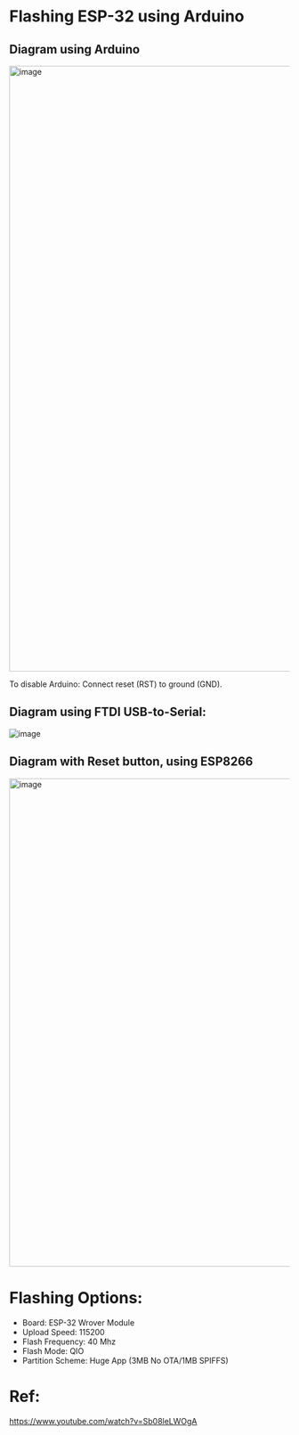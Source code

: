 # Flashing ESP-32 using Arduino
## Diagram using Arduino
<img width="1088" alt="image" src="https://user-images.githubusercontent.com/21049491/210285367-fada4a82-42ab-44bf-98cd-ad4d25931878.png">

To disable Arduino: Connect reset (RST) to ground (GND).

## Diagram using FTDI USB-to-Serial:
![image](https://user-images.githubusercontent.com/21049491/210285750-44cd6ccc-f562-456a-820e-32dff38a7db9.png)

## Diagram with Reset button, using ESP8266
<img width="877" alt="image" src="https://user-images.githubusercontent.com/21049491/210285253-7895f2c5-0d11-4dd7-bdbc-baae8a4e05cf.png">

# Flashing Options:
- Board: ESP-32 Wrover Module
- Upload Speed: 115200
- Flash Frequency: 40 Mhz
- Flash Mode: QIO
- Partition Scheme: Huge App (3MB No OTA/1MB SPIFFS)

# Ref:
https://www.youtube.com/watch?v=Sb08leLWOgA

